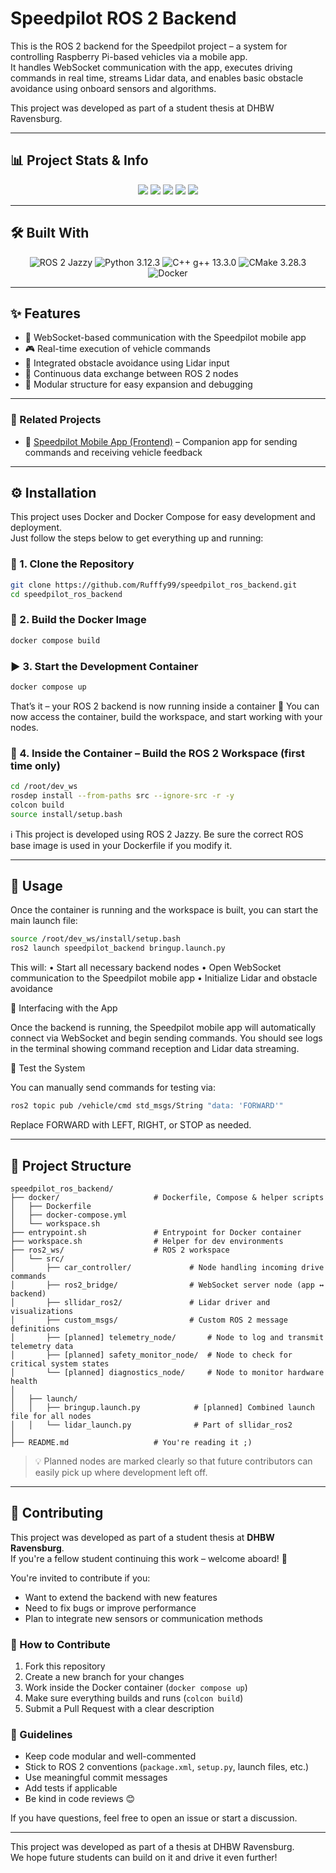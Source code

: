 # Speedpilot ROS 2 Backend

This is the ROS 2 backend for the Speedpilot project – a system for controlling Raspberry Pi-based vehicles via a mobile app.  
It handles WebSocket communication with the app, executes driving commands in real time, streams Lidar data, and enables basic obstacle avoidance using onboard sensors and algorithms.

This project was developed as part of a student thesis at DHBW Ravensburg.

---

## 📊 Project Stats & Info

<p align="center">
    <img src="https://img.shields.io/github/v/release/Rufffy99/speedpilot_ros_backend?style=flat-square" />
  <img src="https://img.shields.io/github/stars/Rufffy99/speedpilot_ros_backend?style=flat-square" />
  <img src="https://img.shields.io/github/last-commit/Rufffy99/speedpilot_ros_backend?style=flat-square" />
  <img src="https://img.shields.io/github/issues/Rufffy99/speedpilot_ros_backend?style=flat-square" />
  <img src="https://img.shields.io/github/license/Rufffy99/speedpilot_ros_backend?style=flat-square" />
</p>

---

## 🛠️ Built With

<p align="center">
  <img src="https://img.shields.io/badge/ROS%202-Jazzy-blue?style=flat-square&logo=ros" alt="ROS 2 Jazzy" />
  <img src="https://img.shields.io/badge/Python-3.12.3-yellow?style=flat-square&logo=python" alt="Python 3.12.3" />
  <img src="https://img.shields.io/badge/C++-13.3.0-blue?style=flat-square&logo=c%2B%2B" alt="C++ g++ 13.3.0" />
  <img src="https://img.shields.io/badge/CMake-3.28.3-lightgrey?style=flat-square&logo=cmake" alt="CMake 3.28.3" />
  <img src="https://img.shields.io/badge/Docker-Containerized-lightblue?style=flat-square&logo=docker" alt="Docker" />
</p>

---

## ✨ Features

- 🔌 WebSocket-based communication with the Speedpilot mobile app
- 🎮 Real-time execution of vehicle commands
- 🧠 Integrated obstacle avoidance using Lidar input
- 🔄 Continuous data exchange between ROS 2 nodes
- 🧱 Modular structure for easy expansion and debugging

---

### 🔗 Related Projects

- 📱 [Speedpilot Mobile App (Frontend)](https://github.com/tobiassng/speedpilot) – Companion app for sending commands and receiving vehicle feedback

---

## ⚙️ Installation

This project uses Docker and Docker Compose for easy development and deployment.  
Just follow the steps below to get everything up and running:

### 🐳 1. Clone the Repository

```bash
git clone https://github.com/Rufffy99/speedpilot_ros_backend.git
cd speedpilot_ros_backend
```

### 🔨 2. Build the Docker Image

```bash
docker compose build
```

### ▶️ 3. Start the Development Container

```bash
docker compose up
```

That’s it – your ROS 2 backend is now running inside a container 🚀
You can now access the container, build the workspace, and start working with your nodes.

### 🔧 4. Inside the Container – Build the ROS 2 Workspace (first time only)

```bash
cd /root/dev_ws
rosdep install --from-paths src --ignore-src -r -y
colcon build
source install/setup.bash
```

ℹ️ This project is developed using ROS 2 Jazzy.
Be sure the correct ROS base image is used in your Dockerfile if you modify it.

---

## 🚀 Usage

Once the container is running and the workspace is built, you can start the main launch file:

```bash
source /root/dev_ws/install/setup.bash
ros2 launch speedpilot_backend bringup.launch.py
```

This will:
	•	Start all necessary backend nodes
	•	Open WebSocket communication to the Speedpilot mobile app
	•	Initialize Lidar and obstacle avoidance

📱 Interfacing with the App

Once the backend is running, the Speedpilot mobile app will automatically connect via WebSocket and begin sending commands.
You should see logs in the terminal showing command reception and Lidar data streaming.

🧪 Test the System

You can manually send commands for testing via:
```bash
ros2 topic pub /vehicle/cmd std_msgs/String "data: 'FORWARD'"
```

Replace FORWARD with LEFT, RIGHT, or STOP as needed.

---

## 📁 Project Structure

```
speedpilot_ros_backend/
├── docker/                     # Dockerfile, Compose & helper scripts
│   ├── Dockerfile
│   ├── docker-compose.yml
│   └── workspace.sh
├── entrypoint.sh               # Entrypoint for Docker container
├── workspace.sh                # Helper for dev environments
├── ros2_ws/                    # ROS 2 workspace
│   └── src/
│       ├── car_controller/             # Node handling incoming drive commands
│       ├── ros2_bridge/                # WebSocket server node (app ↔ backend)
│       ├── sllidar_ros2/               # Lidar driver and visualizations
│       ├── custom_msgs/                # Custom ROS 2 message definitions
│       ├── [planned] telemetry_node/       # Node to log and transmit telemetry data
│       ├── [planned] safety_monitor_node/  # Node to check for critical system states
│       └── [planned] diagnostics_node/     # Node to monitor hardware health
│
│   ├── launch/
│   │   ├── bringup.launch.py            # [planned] Combined launch file for all nodes
│   │   └── lidar_launch.py              # Part of sllidar_ros2
│
├── README.md                   # You're reading it ;)
```

> 💡 Planned nodes are marked clearly so that future contributors can easily pick up where development left off.

---

## 🤝 Contributing

This project was developed as part of a student thesis at **DHBW Ravensburg**.  
If you're a fellow student continuing this work – welcome aboard! 👋

You're invited to contribute if you:

- Want to extend the backend with new features
- Need to fix bugs or improve performance
- Plan to integrate new sensors or communication methods

### 📌 How to Contribute

1. Fork this repository
2. Create a new branch for your changes
3. Work inside the Docker container (`docker compose up`)
4. Make sure everything builds and runs (`colcon build`)
5. Submit a Pull Request with a clear description

### 🧭 Guidelines

- Keep code modular and well-commented
- Stick to ROS 2 conventions (`package.xml`, `setup.py`, launch files, etc.)
- Use meaningful commit messages
- Add tests if applicable
- Be kind in code reviews 😊

If you have questions, feel free to open an issue or start a discussion.

---

This project was developed as part of a thesis at DHBW Ravensburg.  
We hope future students can build on it and drive it even further!
